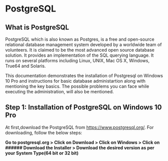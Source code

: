 # PostgreSQL

## What is PostgreSQL
PostgreSQL which is also known as Postgres, is a free and open-source relational database management system developed by a worldwide team of volunteers. It is claimed to be the most advanced open source database solution. It provides an implementation of the SQL querying language. It runs on several platforms including Linux, UNIX, Mac OS X, Windows, True64 and Solaris.

This documentation demonstrates the installation of Postgresql on Windows 10 Pro and instructions for basic database administartion along with mentioning the key basics. The possible problems you can face while executing the administration, will also be mentioned.

## Step 1: Installation of PostgreSQL on Windows 10 Pro
At first,download the PostgreSQL from https://www.postgresql.org/. For downloading, follow the below steps:

**Go to postgresql.org > Click on Download > Click on Windows > Click on ###### Download the Installer > Download the desired version as per your System Type(64 bit or 32 bit)**












